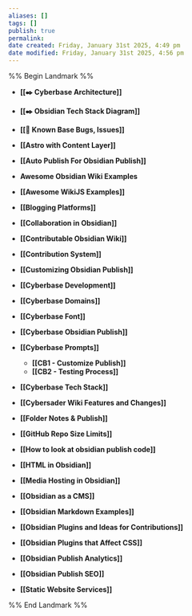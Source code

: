 ```yaml
---
aliases: []
tags: []
publish: true
permalink:
date created: Friday, January 31st 2025, 4:49 pm
date modified: Friday, January 31st 2025, 4:56 pm
---
```


%% Begin Landmark %%
- **[[✒️ Cyberbase Architecture]]**

- **[[✒️ Obsidian Tech Stack Diagram]]**

- **[[🐛 Known Base Bugs, Issues]]**
- **[[Astro with Content Layer]]**
- **[[Auto Publish For Obsidian Publish]]**
- **Awesome Obsidian Wiki Examples**
- **[[Awesome WikiJS Examples]]**
- **[[Blogging Platforms]]**
- **[[Collaboration in Obsidian]]**
- **[[Contributable Obsidian Wiki]]**
- **[[Contribution System]]**
- **[[Customizing Obsidian Publish]]**
- **[[Cyberbase Development]]**
- **[[Cyberbase Domains]]**
- **[[Cyberbase Font]]**
- **[[Cyberbase Obsidian Publish]]**
- **[[Cyberbase Prompts]]**
	- **[[CB1 - Customize Publish]]**
	- **[[CB2 - Testing Process]]**
- **[[Cyberbase Tech Stack]]**
- **[[Cybersader Wiki Features and Changes]]**
- **[[Folder Notes & Publish]]**
- **[[GitHub Repo Size Limits]]**
- **[[How to look at obsidian publish code]]**
- **[[HTML in Obsidian]]**
- **[[Media Hosting in Obsidian]]**
- **[[Obsidian as a CMS]]**
- **[[Obsidian Markdown Examples]]**
- **[[Obsidian Plugins and Ideas for Contributions]]**
- **[[Obsidian Plugins that Affect CSS]]**
- **[[Obsidian Publish Analytics]]**
- **[[Obsidian Publish SEO]]**
- **[[Static Website Services]]**

%% End Landmark %%